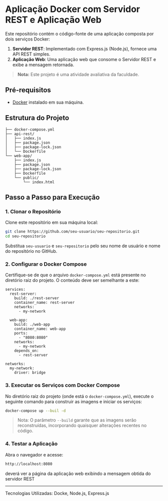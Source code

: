 # Aplicação Docker com Servidor REST e Aplicação Web

Este repositório contém o código-fonte de uma aplicação composta por dois serviços Docker:

1. **Servidor REST**: Implementado com Express.js (Node.js), fornece uma API REST simples.
2. **Aplicação Web**: Uma aplicação web que consome o Servidor REST e exibe a mensagem retornada.

> **Nota:** Este projeto é uma atividade avaliativa da faculdade.

## Pré-requisitos

- [Docker](https://www.docker.com/get-started) instalado em sua máquina.

## Estrutura do Projeto



```java.
├── docker-compose.yml
├── api-rest/
│   ├── index.js
│   ├── package.json
│   ├── package-lock.json
│   └── Dockerfile
└── web-app/
    ├── index.js
    ├── package.json
    ├── package-lock.json
    ├── Dockerfile
    └── public/
        └── index.html

```

## Passo a Passo para Execução

### 1. Clonar o Repositório
Clone este repositório em sua máquina local:

```bash
git clone https://github.com/seu-usuario/seu-repositorio.git
cd seu-repositorio
```

Substitua `seu-usuario` e `seu-repositorio` pelo seu nome de usuário e nome do repositório no GitHub.
### 2. Configurar o Docker Compose
Certifique-se de que o arquivo `docker-compose.yml` está presente no diretório raiz do projeto. O conteúdo deve ser semelhante a este:

```
services:
  rest-server:
    build: ./rest-server
    container_name: rest-server
    networks:
      - my-network

  web-app:
    build: ./web-app
    container_name: web-app
    ports:
      - "8080:8080"
    networks:
      - my-network
    depends_on:
      - rest-server

networks:
  my-network:
    driver: bridge

```


### 3. Executar os Serviços com Docker Compose
No diretório raiz do projeto (onde está o `docker-compose.yml`), execute o seguinte comando para construir as imagens e iniciar os serviços:

```bash
docker-compose up --buil -d
```
>Nota: O parâmetro `--build` garante que as imagens serão reconstruídas, incorporando quaisquer alterações recentes no código.

### 4. Testar a Aplicação

Abra o navegador e acesse: 

```bash
http://localhost:8080
```

deverá ver a página da aplicação web exibindo a mensagem obtida do servidor REST

---

Tecnologias Utilizadas:
Docke, Node.js, Express.js